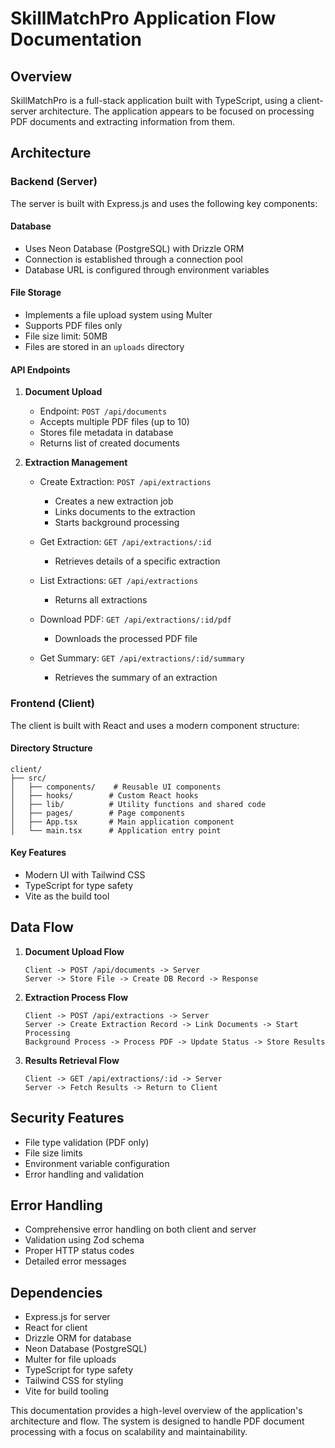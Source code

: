 # SkillMatchPro Application Flow Documentation

## Overview
SkillMatchPro is a full-stack application built with TypeScript, using a client-server architecture. The application appears to be focused on processing PDF documents and extracting information from them.

## Architecture

### Backend (Server)
The server is built with Express.js and uses the following key components:

#### Database
- Uses Neon Database (PostgreSQL) with Drizzle ORM
- Connection is established through a connection pool
- Database URL is configured through environment variables

#### File Storage
- Implements a file upload system using Multer
- Supports PDF files only
- File size limit: 50MB
- Files are stored in an `uploads` directory

#### API Endpoints

1. **Document Upload**
   - Endpoint: `POST /api/documents`
   - Accepts multiple PDF files (up to 10)
   - Stores file metadata in database
   - Returns list of created documents

2. **Extraction Management**
   - Create Extraction: `POST /api/extractions`
     - Creates a new extraction job
     - Links documents to the extraction
     - Starts background processing
   
   - Get Extraction: `GET /api/extractions/:id`
     - Retrieves details of a specific extraction
   
   - List Extractions: `GET /api/extractions`
     - Returns all extractions
   
   - Download PDF: `GET /api/extractions/:id/pdf`
     - Downloads the processed PDF file
   
   - Get Summary: `GET /api/extractions/:id/summary`
     - Retrieves the summary of an extraction

### Frontend (Client)
The client is built with React and uses a modern component structure:

#### Directory Structure
```
client/
├── src/
│   ├── components/    # Reusable UI components
│   ├── hooks/        # Custom React hooks
│   ├── lib/          # Utility functions and shared code
│   ├── pages/        # Page components
│   ├── App.tsx       # Main application component
│   └── main.tsx      # Application entry point
```

#### Key Features
- Modern UI with Tailwind CSS
- TypeScript for type safety
- Vite as the build tool

## Data Flow

1. **Document Upload Flow**
   ```
   Client -> POST /api/documents -> Server
   Server -> Store File -> Create DB Record -> Response
   ```

2. **Extraction Process Flow**
   ```
   Client -> POST /api/extractions -> Server
   Server -> Create Extraction Record -> Link Documents -> Start Processing
   Background Process -> Process PDF -> Update Status -> Store Results
   ```

3. **Results Retrieval Flow**
   ```
   Client -> GET /api/extractions/:id -> Server
   Server -> Fetch Results -> Return to Client
   ```

## Security Features
- File type validation (PDF only)
- File size limits
- Environment variable configuration
- Error handling and validation

## Error Handling
- Comprehensive error handling on both client and server
- Validation using Zod schema
- Proper HTTP status codes
- Detailed error messages

## Dependencies
- Express.js for server
- React for client
- Drizzle ORM for database
- Neon Database (PostgreSQL)
- Multer for file uploads
- TypeScript for type safety
- Tailwind CSS for styling
- Vite for build tooling

This documentation provides a high-level overview of the application's architecture and flow. The system is designed to handle PDF document processing with a focus on scalability and maintainability. 